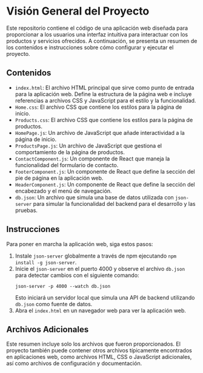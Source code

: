 # Visión General del Proyecto

Este repositorio contiene el código de una aplicación web diseñada para proporcionar a los usuarios una interfaz intuitiva para interactuar con los productos y servicios ofrecidos. A continuación, se presenta un resumen de los contenidos e instrucciones sobre cómo configurar y ejecutar el proyecto.

## Contenidos

- `index.html`: El archivo HTML principal que sirve como punto de entrada para la aplicación web. Define la estructura de la página web e incluye referencias a archivos CSS y JavaScript para el estilo y la funcionalidad.
- `Home.css`: El archivo CSS que contiene los estilos para la página de inicio.
- `Products.css`: El archivo CSS que contiene los estilos para la página de productos.
- `HomePage.js`: Un archivo de JavaScript que añade interactividad a la página de inicio.
- `ProductsPage.js`: Un archivo de JavaScript que gestiona el comportamiento de la página de productos.
- `ContactComponent.js`: Un componente de React que maneja la funcionalidad del formulario de contacto.
- `FooterComponent.js`: Un componente de React que define la sección del pie de página en la aplicación web.
- `HeaderComponent.js`: Un componente de React que define la sección del encabezado y el menú de navegación.
- `db.json`: Un archivo que simula una base de datos utilizada con `json-server` para simular la funcionalidad del backend para el desarrollo y las pruebas.

## Instrucciones

Para poner en marcha la aplicación web, siga estos pasos:

1. Instale `json-server` globalmente a través de npm ejecutando `npm install -g json-server`.
2. Inicie el `json-server` en el puerto 4000 y observe el archivo `db.json` para detectar cambios con el siguiente comando:
   ```
   json-server -p 4000 --watch db.json
   ```
   Esto iniciará un servidor local que simula una API de backend utilizando `db.json` como fuente de datos.
3. Abra el `index.html` en un navegador web para ver la aplicación web.

## Archivos Adicionales

Este resumen incluye solo los archivos que fueron proporcionados. El proyecto también puede contener otros archivos típicamente encontrados en aplicaciones web, como archivos HTML, CSS o JavaScript adicionales, así como archivos de configuración y documentación.

